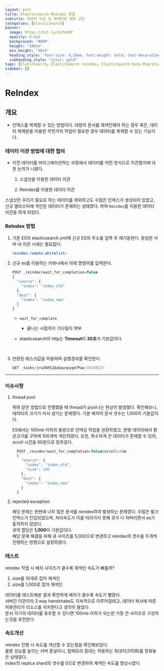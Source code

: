 ```yaml
---
layout: post
title: Elasticsearch Reindex 방법
subtitle: 데이터 이관 및 재색인에 대한 고민
categories: [ElasticSearch]
banner:
  image: https://bit.ly/3xTmdUP
  opacity: 0.618
  background: "#000"
  height: "100vh"
  min_height: "38vh"
  heading_style: "font-size: 4.25em; font-weight: bold; text-decoration: underline"
  subheading_style: "color: gold"
tags: [ElaticSearch, ElasticSearch reindex, ElasticSearch Data Migration]
sidebar: []
---
```


# ReIndex

## 개요

- 인덱스를 복제할 수 있는 방법이다. 대량의 문서를 재색인해야 하는 경우 혹은, 데이터 복제본을 이용한 무언가의 작업이 필요한 경우 데이터를 복제할 수 있는 기능이다.

### 데이터 이관 방법에 대한 협의

- 이전 데이터를 마이그래이션하는 과정에서 데이터를 어떤 방식으로 이관할지에 대한 논의가 나왔다.

  1. 스냅샷을 이용한 데이터 이관

  2. Reindex를 이용한 데이터 이관

스냅샷은 우리가 필요로 하는 데이터를 제외하고도 수많은 인덱스가 생성되어 있었고, 신규 엘라스틱에 색인된 데이터가 존재하는 상태였다. 하여 `Reindex`를 이용한 데이터 이관을 하게 되었다.

### ReIndex 방법

1. 기존 ES의 elasticsearch.yml에 신규 ES의 주소를 입력 후 재기동한다. 동일한 서버 내 이관 시에는 필요없다.

   ```yaml
   reindex.remote.whitelist:
   ```

2. 신규 es를 이용하는 키바나에서 아래 명령어를 입력한다.

   ```js
   POST _reindex?wait_for_completion=false
   {
     "source": {
       "index": "index_old"
     },
     "dest": {
       "index": "index_new"
     }
   }
   ```

   - `wait_for_complate`
     - 끝나는 시점까지 기다릴지 여부
   - elasticsearch의 http는 **Timeout**이 **30초**가 기본값이다.

     </br>

3. 반환된 태스크값을 이용하여 실행경과를 확인한다.

   ```js
   GET _tasks/jrw3kRS2QaGqunpyqm7Paw:40188327
   ```

---

### 이슈사항

1. thread pool

   위와 같은 방법으로 진행했을 때 thread가 pool나는 현상이 발생했다. 확인해보니, 데이터의 크기가 커서 생기는 문제였다. 기본 배치의 문서 갯수는 1,000이 기본값이다.

   ES에서는 100mb 이하의 용량으로 인덱싱 작업을 권장하였고, 현행 데이터에서 평균크기를 구하여 100개씩 색인하였다. 또한, 특수하게 큰 데이터가 존재할 수 있어, scroll 시간을 60분으로 맞추었다.

   ```js
     POST _reindex?wait_for_completion=false&scroll=60m
     {
       "source": {
         "index": "index_old",
         "size": 100
       },
       "dest": {
         "index": "index_new"
       }
     }
   ```

2. rejected exception

   해당 문제는 한번에 너무 많은 문서를 reindex하여 발생하는 문제였다. 수많은 벌크 인덱스가 인입되었으며, 처리속도가 이를 따라가지 못해 큐가 다 차버리면서 es가 동작하지 않았다.</br>
   큐의 할당은 **1,000**이 기본값이다.</br>
   해당 문제 해결을 위해 큐 사이즈를 5,000으로 변경하고 reindex의 갯수를 두개씩 진행하는 방향으로 설정하였다.

### 테스트

reindex 작업 시 배치 사이즈가 클수록 재색인 속도가 빠를까?

1. size를 10개로 잡아 재색인
2. size를 1,000로 잡아 재색인

데이터를 테스트해본 결과 확연하게 배치가 클수록 속도가 빨랐다.</br>
서버간 이관이라 3 way handshake도 지속적으로 이루어질테고, 데이터 복사에 따른 피봇관리가 리소스를 차지한다고 생각이 들었다.</br>
문서 각기의 데이터를 유추할 수 있다면 100mb 이하가 되는한 가장 큰 사이즈로 구성하는것을 추천한다.

### 속도개선

reindex 진행 시 속도를 개선할 수 있는점을 확인해보았다.</br>
물론 성능를 높이는 서버 증설이나, 힙메모리 증대는 허용하는 최대치(31GB)를 맞춰놓은 상태였다.</br>
index의 replica shard의 갯수를 0으로 변경하여 재색인 속도를 향상시켰다.

<ins class="kakao_ad_area" style="display:none;"
data-ad-unit = "DAN-IR3SEKWYp9BSWUj6"
data-ad-width = "320"
data-ad-height = "100"></ins>

<script type="text/javascript" src="//t1.daumcdn.net/kas/static/ba.min.js" async></script>
<script>
function changeGiscusTheme () {
    const theme = document.documentElement.getAttribute('data-theme') === 'dark' 'preferred_color_scheme' : 'light_tritanopia'

    console.log(theme)

    function sendMessage(message) {
      const iframe = document.querySelector('iframe.giscus-frame');
      if (!iframe) return;
      iframe.contentWindow.postMessage({ giscus: {
      setConfig: {
        theme: theme
      }
    } }, 'https://giscus.app');
    }

    sendMessage({
      setConfig: {
        theme: theme
      }
    });
  }
</script>
<script src="https://giscus.app/client.js"
        data-repo="kdm-korea/kdm-korea.github.io"
        data-repo-id="R_kgDOIzxYeA"
        data-category="Q&A"
        data-category-id="DIC_kwDOIzxYeM4CTtII"
        data-mapping="pathname"
        data-strict="0"
        data-reactions-enabled="1"
        data-emit-metadata="0"
        data-input-position="top"
        data-theme= "light_tritanopia"
        data-lang="ko"
        crossorigin="anonymous"
        async>
</script>
